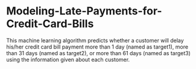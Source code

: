 # Modeling-Late-Payments-for-Credit-Card-Bills
This machine learning algorithm predicts whether a customer will delay his/her credit card bill payment more than 1 day (named as target1), more than 31 days (named as target2), or more than 61 days (named as target3) using the information given about each customer.
